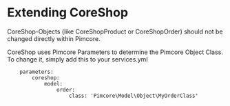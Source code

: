 # Extending CoreShop

CoreShop-Objects (like CoreShopProduct or CoreShopOrder) should not be changed directly within Pimcore.

CoreShop uses Pimcore Parameters to determine the Pimcore Object Class. To change it, simply add this to your services.yml

```
    parameters:
        coreshop:
            model:
                order:
                    class: 'Pimcore\Model\Object\MyOrderClass'

```